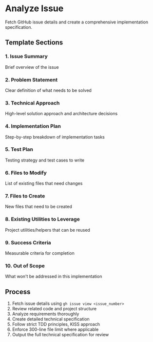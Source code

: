 # Analyze Issue

Fetch GitHub issue details and create a comprehensive implementation specification.

## Template Sections

### 1. Issue Summary

Brief overview of the issue

### 2. Problem Statement  

Clear definition of what needs to be solved

### 3. Technical Approach

High-level solution approach and architecture decisions

### 4. Implementation Plan

Step-by-step breakdown of implementation tasks

### 5. Test Plan

Testing strategy and test cases to write

### 6. Files to Modify

List of existing files that need changes

### 7. Files to Create

New files that need to be created

### 8. Existing Utilities to Leverage

Project utilities/helpers that can be reused

### 9. Success Criteria

Measurable criteria for completion

### 10. Out of Scope

What won't be addressed in this implementation

## Process

1. Fetch issue details using `gh issue view <issue_number>`
2. Review related code and project structure
3. Analyze requirements thoroughly
4. Create detailed technical specification
5. Follow strict TDD principles, KISS approach
6. Enforce 300-line file limit where applicable
7. Output the full technical specification for review
